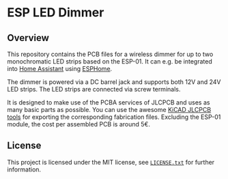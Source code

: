 # ESP LED Dimmer

## Overview

This repository contains the PCB files for a wireless dimmer for up to two monochromatic LED strips based on the ESP-01. It can e.g. be integrated into [Home Assistant](https://www.home-assistant.io/) using [ESPHome](https://esphome.io/).

The dimmer is powered via a DC barrel jack and supports both 12V and 24V LED strips. The LED strips are connected via screw terminals.

It is designed to make use of the PCBA services of JLCPCB and uses as many basic parts as possible. You can use the awesome [KiCAD JLCPCB tools](https://github.com/Bouni/kicad-jlcpcb-tools) for exporting the corresponding fabrication files.
Excluding the ESP-01 module, the cost per assembled PCB is around 5€.

## License

This project is licensed under the MIT license, see [`LICENSE.txt`](LICENSE.txt) for further information.
